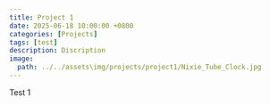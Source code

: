 ```yaml
---
title: Project 1
date: 2025-06-18 10:00:00 +0800
categories: [Projects]
tags: [test]
description: Discription
image:
  path: ../../assets\img/projects/project1/Nixie_Tube_Clock.jpg
---
```


Test 1